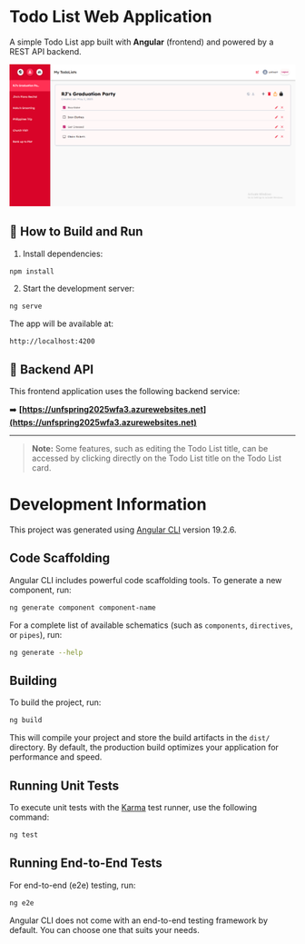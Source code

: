 # Todo List Web Application

A simple Todo List app built with **Angular** (frontend) and powered by a REST API backend.

![App Thumbnail](thumbnail.png)

## 🚀 How to Build and Run

1. Install dependencies:

```bash
npm install
```

2. Start the development server:

```bash
ng serve
```

The app will be available at:

```
http://localhost:4200
```

## 📡 Backend API

This frontend application uses the following backend service:

➡️ **[https://unfspring2025wfa3.azurewebsites.net](https://unfspring2025wfa3.azurewebsites.net)**

---

> **Note:** Some features, such as editing the Todo List title, can be accessed by clicking directly on the Todo List title on the Todo List card.

# Development Information

This project was generated using [Angular CLI](https://github.com/angular/angular-cli) version 19.2.6.

## Code Scaffolding

Angular CLI includes powerful code scaffolding tools. To generate a new component, run:

```bash
ng generate component component-name
```

For a complete list of available schematics (such as `components`, `directives`, or `pipes`), run:

```bash
ng generate --help
```

## Building

To build the project, run:

```bash
ng build
```

This will compile your project and store the build artifacts in the `dist/` directory. By default, the production build optimizes your application for performance and speed.

## Running Unit Tests

To execute unit tests with the [Karma](https://karma-runner.github.io) test runner, use the following command:

```bash
ng test
```

## Running End-to-End Tests

For end-to-end (e2e) testing, run:

```bash
ng e2e
```

Angular CLI does not come with an end-to-end testing framework by default. You can choose one that suits your needs.

